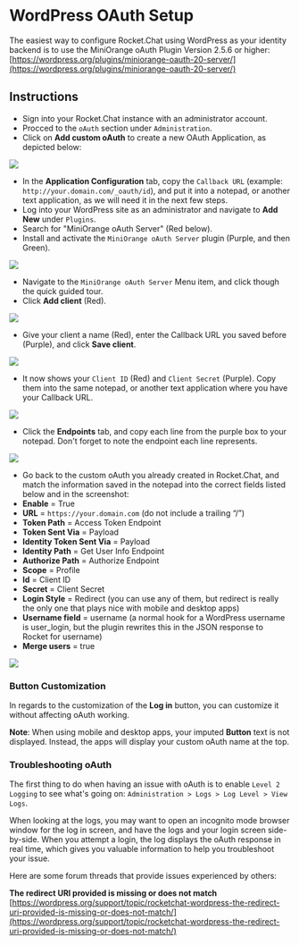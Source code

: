 # WordPress OAuth Setup

The easiest way to configure Rocket.Chat using WordPress as your identity backend is to use the MiniOrange oAuth Plugin Version 2.5.6 or higher: [https://wordpress.org/plugins/miniorange-oauth-20-server/](https://wordpress.org/plugins/miniorange-oauth-20-server/)

## Instructions

* Sign into your Rocket.Chat instance with an administrator account.
* Procced to the `oAuth` section under `Administration`.
* Click on **Add custom oAuth** to create a new OAuth Application, as depicted below:

![](https://savvymatthew.sfo2.cdn.digitaloceanspaces.com/rocketchat-docs/rct-oauth-step-03.png)

* In the **Application Configuration** tab, copy the `Callback URL` \(example: `http://your.domain.com/_oauth/id`\), and put it into a notepad, or another text application, as we will need it in the next few steps.
* Log into your WordPress site as an administrator and navigate to **Add New** under `Plugins`.
* Search for "MiniOrange oAuth Server" \(Red below\).
* Install and activate the `MiniOrange oAuth Server` plugin \(Purple, and then Green\).

![](https://savvymatthew.sfo2.cdn.digitaloceanspaces.com/rocketchat-docs/rct-oauth-step-8.png)

* Navigate to the `MiniOrange oAuth Server` Menu item, and click though the quick guided tour.
* Click **Add client** \(Red\).

![](https://savvymatthew.sfo2.cdn.digitaloceanspaces.com/rocketchat-docs/rct-oauth-step-10.png)

* Give your client a name \(Red\), enter the Callback URL you saved before \(Purple\), and click **Save client**.

![](https://savvymatthew.sfo2.cdn.digitaloceanspaces.com/rocketchat-docs/rct-oauth-step-11.png)

* It now shows your `Client ID` \(Red\) and `Client Secret` \(Purple\). Copy them into the same notepad, or another text application where you have your Callback URL.

![](https://savvymatthew.sfo2.cdn.digitaloceanspaces.com/rocketchat-docs/rct-oauth-step-12.png)

* Click the **Endpoints** tab, and copy each line from the purple box to your notepad. Don't forget to note the endpoint each line represents.

![](https://savvymatthew.sfo2.cdn.digitaloceanspaces.com/rocketchat-docs/rct-oauth-step-13.png)

* Go back to the custom oAuth you already created in Rocket.Chat, and match the information saved in the notepad into the correct fields listed below and in the screenshot:
* **Enable** = True
* **URL** = `https://your.domain.com` \(do not include a trailing “/”\)
* **Token Path** = Access Token Endpoint
* **Token Sent Via** = Payload
* **Identity Token Sent Via** = Payload
* **Identity Path** = Get User Info Endpoint
* **Authorize Path** = Authorize Endpoint
* **Scope** = Profile
* **Id** = Client ID
* **Secret** = Client Secret
* **Login Style** = Redirect \(you can use any of them, but redirect is really the only one that plays nice with mobile and desktop apps\)
* **Username field** = username \(a normal hook for a WordPress username is user\_login, but the plugin rewrites this in the JSON response to Rocket for username\)
* **Merge users** = true

![](https://savvymatthew.sfo2.cdn.digitaloceanspaces.com/rocketchat-docs/rct-oauth-step-14.png)

### Button Customization

In regards to the customization of the **Log in** button, you can customize it without affecting oAuth working.

**Note**: When using mobile and desktop apps, your imputed **Button** text is not displayed. Instead, the apps will display your custom oAuth name at the top.

### Troubleshooting oAuth

The first thing to do when having an issue with oAuth is to enable `Level 2 Logging` to see what's going on: `Administration > Logs > Log Level > View Logs`.

When looking at the logs, you may want to open an incognito mode browser window for the log in screen, and have the logs and your login screen side-by-side. When you attempt a login, the log displays the oAuth response in real time, which gives you valuable information to help you troubleshoot your issue.

Here are some forum threads that provide issues experienced by others:

**The redirect URI provided is missing or does not match** [https://wordpress.org/support/topic/rocketchat-wordpress-the-redirect-uri-provided-is-missing-or-does-not-match/](https://wordpress.org/support/topic/rocketchat-wordpress-the-redirect-uri-provided-is-missing-or-does-not-match/)

